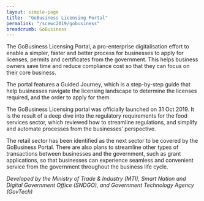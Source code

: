 ```yaml
---
layout: simple-page
title:  "GoBusiness Licensing Portal"
permalink: "/scewc2019/gobusiness"
breadcrumb: GoBusiness
---
```


The GoBusiness Licensing Portal, a pro-enterprise digitalisation effort to enable a simpler, faster and better process for businesses to apply for licenses, permits and certificates from the government. This helps business owners save time and reduce compliance cost so that they can focus on their core business. 

The portal features a Guided Journey, which is a step-by-step guide that help businesses navigate the licensing landscape to determine the licenses required, and the order to apply for them. 

The GoBusiness Licensing portal was officially launched on 31 Oct 2019. It is the result of a deep dive into the regulatory requirements for the food services sector, which reviewed how to streamline regulations, and simplify and automate processes from the businesses’ perspective. 

The retail sector has been identified as the next sector to be covered by the GoBusiness Portal. There are also plans to streamline other types of transactions between businesses and the government, such as grant applications, so that businesses can experience seamless and convenient service from the government throughout the business life cycle.

*Developed by the Ministry of Trade & Industry (MTI), Smart Nation and Digital Government Office (SNDGO), and Government Technology Agency (GovTech)* 
